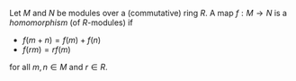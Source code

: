 Let $M$ and $N$ be modules over a (commutative) ring $R$. A map $f: M \to N$ is a *homomorphism* (of $R$-modules) if

- $f(m+n) = f(m) + f(n)$
- $f(rm) = r f(m)$

for all $m, n \in M$ and $r \in R$.
